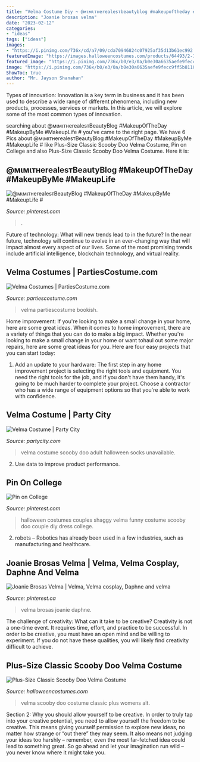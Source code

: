```yaml
---
title: "Velma Costume Diy ~ @мιмιтнerealeѕтbeautyblog #makeupoftheday #makeupbyme #makeuplife #"
description: "Joanie brosas velma"
date: "2023-02-12"
categories:
- "ideas"
tags: ["ideas"]
images:
- "https://i.pinimg.com/736x/cd/a7/09/cda70946824c07925af35d13b61ec992.jpg"
featuredImage: "https://images.halloweencostumes.com/products/64493/2-1-161821/plus-size-classic-scooby-doo-velma-costume-alt-3.jpg"
featured_image: "https://i.pinimg.com/736x/b0/e3/0a/b0e30a6635aefe9fecc9ff5b8110c876.jpg"
image: "https://i.pinimg.com/736x/b0/e3/0a/b0e30a6635aefe9fecc9ff5b8110c876.jpg"
ShowToc: true
author: "Mr. Jayson Shanahan"
---
```



Types of innovation:
Innovation is a key term in business and it has been used to describe a wide range of different phenomena, including new products, processes, services or markets. In this article, we will explore some of the most common types of innovation.

	

		
searching about @мιмιтнerealeѕтBeautyBlog #MakeupOfTheDay #MakeupByMe #MakeupLife # you've came to the right page. We have 6 Pics about @мιмιтнerealeѕтBeautyBlog #MakeupOfTheDay #MakeupByMe #MakeupLife # like Plus-Size Classic Scooby Doo Velma Costume, Pin on College and also Plus-Size Classic Scooby Doo Velma Costume. Here it is:
		
    
## @мιмιтнerealeѕтBeautyBlog #MakeupOfTheDay #MakeupByMe #MakeupLife #

<img loading=lazy src="https://i.pinimg.com/736x/cd/a7/09/cda70946824c07925af35d13b61ec992.jpg" onerror="this.onerror=null;this.src='https://tse2.mm.bing.net/th?id=OIP.DtUdajFR7RIGFk69x8xSxQHaJ3&amp;pid=15.1';" alt="@мιмιтнerealeѕтBeautyBlog #MakeupOfTheDay #MakeupByMe #MakeupLife #">

_Source: pinterest.com_

>. 

	

Future of technology: What will new trends lead to in the future?
In the near future, technology will continue to evolve in an ever-changing way that will impact almost every aspect of our lives. Some of the most promising trends include artificial intelligence, blockchain technology, and virtual reality.

    
## Velma Costumes | PartiesCostume.com

<img loading=lazy src="https://www.partiescostume.com/wp-content/uploads/2016/02/Velma-Costume-Ideas.jpg" onerror="this.onerror=null;this.src='https://tse2.mm.bing.net/th?id=OIP.pvrbkk9v04ZHvkJmCgasgQHaJ4&amp;pid=15.1';" alt="Velma Costumes | PartiesCostume.com">

_Source: partiescostume.com_

>velma partiescostume bookish. 

	

Home improvement: If you're looking to make a small change in your home, here are some great ideas.
When it comes to home improvement, there are a variety of things that you can do to make a big impact. Whether you're looking to make a small change in your home or want tohaul out some major repairs, here are some great ideas for you. Here are four easy projects that you can start today:
1) Add an update to your hardware: The first step in any home improvement project is selecting the right tools and equipment. You need the right tools for the job, and if you don't have them handy, it's going to be much harder to complete your project. Choose a contractor who has a wide range of equipment options so that you're able to work with confidence.

    
## Velma Costume | Party City

<img loading=lazy src="https://partycity5.scene7.com/is/image/PartyCity/P853201?wid=400" onerror="this.onerror=null;this.src='https://tse1.mm.bing.net/th?id=OIP.Yw-JIhiK7lLd4xve9VXM4gAAAA&amp;pid=15.1';" alt="Velma Costume | Party City">

_Source: partycity.com_

>velma costume scooby doo adult halloween socks unavailable. 

	

2. Use data to improve product performance.

    
## Pin On College

<img loading=lazy src="https://i.pinimg.com/originals/01/9e/1a/019e1af9f65118b6b930695146acdb20.jpg" onerror="this.onerror=null;this.src='https://tse1.mm.bing.net/th?id=OIP.92oeAX1zwv0pU2ApjIHsagHaJ4&amp;pid=15.1';" alt="Pin on College">

_Source: pinterest.com_

>halloween costumes couples shaggy velma funny costume scooby doo couple diy dress college. 

	

2. robots – Robotics has already been used in a few industries, such as manufacturing and healthcare.

    
## Joanie Brosas Velma | Velma, Velma Cosplay, Daphne And Velma

<img loading=lazy src="https://i.pinimg.com/736x/b0/e3/0a/b0e30a6635aefe9fecc9ff5b8110c876.jpg" onerror="this.onerror=null;this.src='https://tse1.mm.bing.net/th?id=OIP.HtQj_Kk-FEpQCUVecD37KgHaJ3&amp;pid=15.1';" alt="Joanie Brosas Velma | Velma, Velma cosplay, Daphne and velma">

_Source: pinterest.ca_

>velma brosas joanie daphne. 

	

The challenge of creativity: What can it take to be creative?
Creativity is not a one-time event. It requires time, effort, and practice to be successful. In order to be creative, you must have an open mind and be willing to experiment. If you do not have these qualities, you will likely find creativity difficult to achieve.

    
## Plus-Size Classic Scooby Doo Velma Costume

<img loading=lazy src="https://images.halloweencostumes.com/products/64493/2-1-161821/plus-size-classic-scooby-doo-velma-costume-alt-3.jpg" onerror="this.onerror=null;this.src='https://tse4.mm.bing.net/th?id=OIP.yk0I59Qt8lFRqVr02llhDAHaKl&amp;pid=15.1';" alt="Plus-Size Classic Scooby Doo Velma Costume">

_Source: halloweencostumes.com_

>velma scooby doo costume classic plus womens alt. 

	

Section 2: Why you should allow yourself to be creative.
In order to truly tap into your creative potential, you need to allow yourself the freedom to be creative. This means giving yourself permission to explore new ideas, no matter how strange or “out there” they may seem. It also means not judging your ideas too harshly – remember, even the most far-fetched idea could lead to something great. So go ahead and let your imagination run wild – you never know where it might take you.

